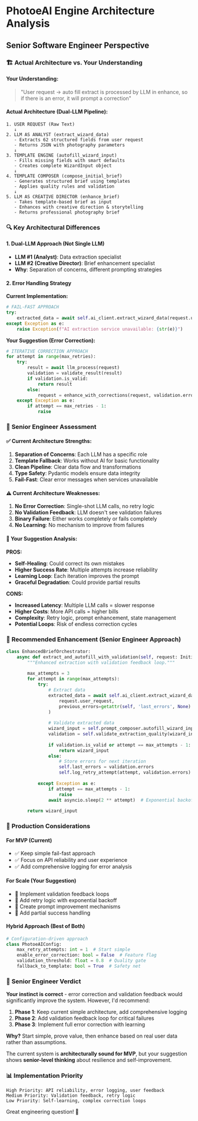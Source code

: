 # PhotoeAI Engine Architecture Analysis
## Senior Software Engineer Perspective

### 🏗️ **Actual Architecture vs. Your Understanding**

#### **Your Understanding:**
> "User request → auto fill extract is processed by LLM in enhance, so if there is an error, it will prompt a correction"

#### **Actual Architecture (Dual-LLM Pipeline):**

```
1. USER REQUEST (Raw Text)
   ↓
2. LLM AS ANALYST (extract_wizard_data)
   - Extracts 62 structured fields from user request
   - Returns JSON with photography parameters
   ↓
3. TEMPLATE ENGINE (autofill_wizard_input)
   - Fills missing fields with smart defaults
   - Creates complete WizardInput object
   ↓
4. TEMPLATE COMPOSER (compose_initial_brief)
   - Generates structured brief using templates
   - Applies quality rules and validation
   ↓
5. LLM AS CREATIVE DIRECTOR (enhance_brief)
   - Takes template-based brief as input
   - Enhances with creative direction & storytelling
   - Returns professional photography brief
```

### 🔍 **Key Architectural Differences**

#### **1. Dual-LLM Approach (Not Single LLM)**
- **LLM #1 (Analyst)**: Data extraction specialist
- **LLM #2 (Creative Director)**: Brief enhancement specialist
- **Why**: Separation of concerns, different prompting strategies

#### **2. Error Handling Strategy**
**Current Implementation:**
```python
# FAIL-FAST APPROACH
try:
    extracted_data = await self.ai_client.extract_wizard_data(request.user_request)
except Exception as e:
    raise Exception(f"AI extraction service unavailable: {str(e)}")
```

**Your Suggestion (Error Correction):**
```python
# ITERATIVE CORRECTION APPROACH
for attempt in range(max_retries):
    try:
        result = await llm_process(request)
        validation = validate_result(result)
        if validation.is_valid:
            return result
        else:
            request = enhance_with_corrections(request, validation.errors)
    except Exception as e:
        if attempt == max_retries - 1:
            raise
```

### 💭 **Senior Engineer Assessment**

#### **✅ Current Architecture Strengths:**
1. **Separation of Concerns**: Each LLM has a specific role
2. **Template Fallback**: Works without AI for basic functionality  
3. **Clean Pipeline**: Clear data flow and transformations
4. **Type Safety**: Pydantic models ensure data integrity
5. **Fail-Fast**: Clear error messages when services unavailable

#### **⚠️ Current Architecture Weaknesses:**
1. **No Error Correction**: Single-shot LLM calls, no retry logic
2. **No Validation Feedback**: LLM doesn't see validation failures
3. **Binary Failure**: Either works completely or fails completely
4. **No Learning**: No mechanism to improve from failures

#### **🚀 Your Suggestion Analysis:**

**PROS:**
- **Self-Healing**: Could correct its own mistakes
- **Higher Success Rate**: Multiple attempts increase reliability
- **Learning Loop**: Each iteration improves the prompt
- **Graceful Degradation**: Could provide partial results

**CONS:**
- **Increased Latency**: Multiple LLM calls = slower response
- **Higher Costs**: More API calls = higher bills
- **Complexity**: Retry logic, prompt enhancement, state management
- **Potential Loops**: Risk of endless correction cycles

### 🎯 **Recommended Enhancement (Senior Engineer Approach)**

```python
class EnhancedBriefOrchestrator:
    async def extract_and_autofill_with_validation(self, request: InitialUserRequest) -> WizardInput:
        """Enhanced extraction with validation feedback loop."""
        
        max_attempts = 3
        for attempt in range(max_attempts):
            try:
                # Extract data
                extracted_data = await self.ai_client.extract_wizard_data(
                    request.user_request, 
                    previous_errors=getattr(self, 'last_errors', None)
                )
                
                # Validate extracted data
                wizard_input = self.prompt_composer.autofill_wizard_input(extracted_data)
                validation = self.validate_extraction_quality(wizard_input, request)
                
                if validation.is_valid or attempt == max_attempts - 1:
                    return wizard_input
                else:
                    # Store errors for next iteration
                    self.last_errors = validation.errors
                    self.log_retry_attempt(attempt, validation.errors)
                    
            except Exception as e:
                if attempt == max_attempts - 1:
                    raise
                await asyncio.sleep(2 ** attempt)  # Exponential backoff
        
        return wizard_input
```

### 🔧 **Production Considerations**

#### **For MVP (Current)**
- ✅ Keep simple fail-fast approach
- ✅ Focus on API reliability and user experience
- ✅ Add comprehensive logging for error analysis

#### **For Scale (Your Suggestion)**
- 🎯 Implement validation feedback loops
- 🎯 Add retry logic with exponential backoff
- 🎯 Create prompt improvement mechanisms
- 🎯 Add partial success handling

#### **Hybrid Approach (Best of Both)**
```python
# Configuration-driven approach
class PhotoeAIConfig:
    max_retry_attempts: int = 1  # Start simple
    enable_error_correction: bool = False  # Feature flag
    validation_threshold: float = 0.8  # Quality gate
    fallback_to_template: bool = True  # Safety net
```

### 🎯 **Senior Engineer Verdict**

**Your instinct is correct** - error correction and validation feedback would significantly improve the system. However, I'd recommend:

1. **Phase 1**: Keep current simple architecture, add comprehensive logging
2. **Phase 2**: Add validation feedback loop for critical failures
3. **Phase 3**: Implement full error correction with learning

**Why?** Start simple, prove value, then enhance based on real user data rather than assumptions.

The current system is **architecturally sound for MVP**, but your suggestion shows **senior-level thinking** about resilience and self-improvement.

### 📊 **Implementation Priority**
```
High Priority: API reliability, error logging, user feedback
Medium Priority: Validation feedback, retry logic
Low Priority: Self-learning, complex correction loops
```

Great engineering question! 👏
